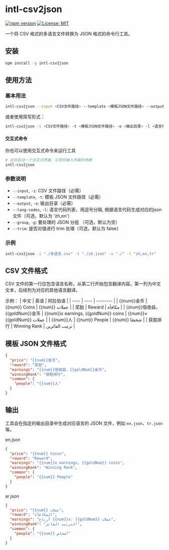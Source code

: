 # intl-csv2json

[![npm version](https://img.shields.io/npm/v/intl-csv2json.svg)](https://www.npmjs.com/package/intl-csv2json)
[![License: MIT](https://img.shields.io/badge/License-MIT-yellow.svg)](https://opensource.org/licenses/MIT)

一个将 CSV 格式的多语言文件转换为 JSON 格式的命令行工具。

## 安装

```bash
npm install -g intl-csv2json
```

## 使用方法

### 基本用法

```bash
intl-csv2json --input <CSV文件路径> --template <模板JSON文件路径> --output <输出目录> --lang-codes <语言代码列表> --group <JSON分组名> --trim
```

或者使用简写形式：

```bash
intl-csv2json -i <CSV文件路径> -t <模板JSON文件路径> -o <输出目录> -l <语言代码列表> -g <JSON分组名> -t
```

#### 交互式命令

你也可以使用交互式命令来运行工具

```bash
# 这将启动一个交互式界面，引导你输入所需的参数
intl-csv2json 
```

### 参数说明

- `--input`, `-i`: CSV 文件路径（必需）
- `--template`, `-t`: 模板 JSON 文件路径（必需）
- `--output`, `-o`: 输出目录（必需）
- `--lang-codes`, `-l`: 语言代码列表，用逗号分隔, 根据语言代码生成对应的json文件（可选，默认为 'zh,en'）
- `--group`, `-g`: 要处理的 JSON 分组 （可选，默认为空）
- `--trim`: 是否对值进行 trim 处理（可选，默认为 false）

### 示例

```bash
intl-csv2json -i "./多语言.csv" -t "./zh.json" -o "./" -l "zh,en,tr"
```

## CSV 文件格式

CSV 文件的第一行应包含语言名称，从第二行开始包含翻译内容。第一列为中文文本，后续列为对应的其他语言翻译。

示例：
| 中文 | 英语 | 阿拉伯语 |
| ---- | ---- | -------- |
| {{num}}金币 | {{num}} Coins | {{num}} عملات |
| 奖励 | Reward | مكافأة |
| {{num}}倍收益，{{goldNum}}金币 | {{num}}x earnings, {{goldNum}} coins | {{num}}× {{goldNum}} عملات |
| {{num}}人 | {{num}} People | {{num}} شخصًا |
| 获胜排行 | Winning Rank | ترتيب الفائزين |

## 模板 JSON 文件格式

```json
{
  "price": "{{num}}金币",
  "reward": "奖励",
  "earnings": "{{num}}倍收益，{{goldNum}}金币",
  "winningRank": "获胜排行",
  "common": {
    "people": "{{num}}人"
  }
}
```

## 输出

工具会在指定的输出目录中生成对应语言的 JSON 文件，例如 `en.json`、`tr.json` 等。

en.json
```json
{
  "price": "{{num}} Coins",
  "reward": "Reward",
  "earnings": "{{num}}x earnings, {{goldNum}} coins",
  "winningRank": "Winning Rank",
  "common": {
    "people": "{{num}} People"
  }
}
```
ar.json

```json
{
  "price": "{{num}} عملات",
  "reward": "المكافأة",
  "earnings": "أرباح {{num}}x، {{goldNum}} عملات",
  "winningRank": "الترتيب الفائز",
  "common": {
    "people": "{{num}} أشخاص"
  }
}
```

